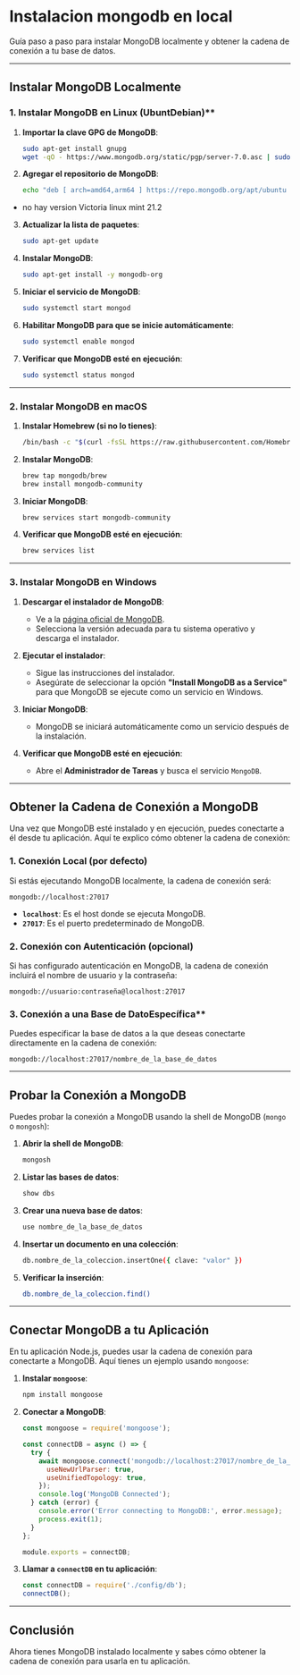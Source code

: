 # Instalacion mongodb en local

Guía paso a paso para instalar MongoDB localmente y obtener la cadena de conexión a tu base de datos.

---

## Instalar MongoDB Localmente

### 1. Instalar MongoDB en Linux (UbuntDebian)**

1. **Importar la clave GPG de MongoDB**:
   ```bash
   sudo apt-get install gnupg
   wget -qO - https://www.mongodb.org/static/pgp/server-7.0.asc | sudo apt-key add -
   ```

2. **Agregar el repositorio de MongoDB**:
   ```bash
   echo "deb [ arch=amd64,arm64 ] https://repo.mongodb.org/apt/ubuntu $(lsb_release -cs)/mongodb-org/7.0 multiverse" | sudo tee /etc/apt/sources.list.d/mongodb-org-7.0.list
   ```

- no hay version Victoria linux mint 21.2

3. **Actualizar la lista de paquetes**:
   ```bash
   sudo apt-get update
   ```

4. **Instalar MongoDB**:
   ```bash
   sudo apt-get install -y mongodb-org
   ```

5. **Iniciar el servicio de MongoDB**:
   ```bash
   sudo systemctl start mongod
   ```

6. **Habilitar MongoDB para que se inicie automáticamente**:
   ```bash
   sudo systemctl enable mongod
   ```

7. **Verificar que MongoDB esté en ejecución**:
   ```bash
   sudo systemctl status mongod
   ```

---

### 2. Instalar MongoDB en macOS

1. **Instalar Homebrew (si no lo tienes)**:
   ```bash
   /bin/bash -c "$(curl -fsSL https://raw.githubusercontent.com/Homebrew/install/HEAD/install.sh)"
   ```

2. **Instalar MongoDB**:
   ```bash
   brew tap mongodb/brew
   brew install mongodb-community
   ```

3. **Iniciar MongoDB**:
   ```bash
   brew services start mongodb-community
   ```

4. **Verificar que MongoDB esté en ejecución**:
   ```bash
   brew services list
   ```

---

### 3. Instalar MongoDB en Windows

1. **Descargar el instalador de MongoDB**:
   - Ve a la [página oficial de MongoDB](https://www.mongodb.com/try/download/community).
   - Selecciona la versión adecuada para tu sistema operativo y descarga el instalador.

2. **Ejecutar el instalador**:
   - Sigue las instrucciones del instalador.
   - Asegúrate de seleccionar la opción **"Install MongoDB as a Service"** para que MongoDB se ejecute como un servicio en Windows.

3. **Iniciar MongoDB**:
   - MongoDB se iniciará automáticamente como un servicio después de la instalación.

4. **Verificar que MongoDB esté en ejecución**:
   - Abre el **Administrador de Tareas** y busca el servicio `MongoDB`.

---

## Obtener la Cadena de Conexión a MongoDB

Una vez que MongoDB esté instalado y en ejecución, puedes conectarte a él desde tu aplicación. Aquí te explico cómo obtener la cadena de conexión:

### 1. Conexión Local (por defecto)
Si estás ejecutando MongoDB localmente, la cadena de conexión será:
```
mongodb://localhost:27017
```

- **`localhost`**: Es el host donde se ejecuta MongoDB.
- **`27017`**: Es el puerto predeterminado de MongoDB.

### 2. Conexión con Autenticación (opcional)
Si has configurado autenticación en MongoDB, la cadena de conexión incluirá el nombre de usuario y la contraseña:
```
mongodb://usuario:contraseña@localhost:27017
```

### 3. Conexión a una Base de DatoEspecífica**
Puedes especificar la base de datos a la que deseas conectarte directamente en la cadena de conexión:
```
mongodb://localhost:27017/nombre_de_la_base_de_datos
```

---

## Probar la Conexión a MongoDB

Puedes probar la conexión a MongoDB usando la shell de MongoDB (`mongo` o `mongosh`):

1. **Abrir la shell de MongoDB**:
   ```bash
   mongosh
   ```

2. **Listar las bases de datos**:
   ```bash
   show dbs
   ```

3. **Crear una nueva base de datos**:
   ```bash
   use nombre_de_la_base_de_datos
   ```

4. **Insertar un documento en una colección**:
   ```bash
   db.nombre_de_la_coleccion.insertOne({ clave: "valor" })
   ```

5. **Verificar la inserción**:
   ```bash
   db.nombre_de_la_coleccion.find()
   ```

---

## Conectar MongoDB a tu Aplicación

En tu aplicación Node.js, puedes usar la cadena de conexión para conectarte a MongoDB. Aquí tienes un ejemplo usando `mongoose`:

1. **Instalar `mongoose`**:
   ```bash
   npm install mongoose
   ```

2. **Conectar a MongoDB**:
   ```javascript
   const mongoose = require('mongoose');

   const connectDB = async () => {
     try {
       await mongoose.connect('mongodb://localhost:27017/nombre_de_la_base_de_datos', {
         useNewUrlParser: true,
         useUnifiedTopology: true,
       });
       console.log('MongoDB Connected');
     } catch (error) {
       console.error('Error connecting to MongoDB:', error.message);
       process.exit(1);
     }
   };

   module.exports = connectDB;
   ```

3. **Llamar a `connectDB` en tu aplicación**:
   ```javascript
   const connectDB = require('./config/db');
   connectDB();
   ```

---

## Conclusión

Ahora tienes MongoDB instalado localmente y sabes cómo obtener la cadena de conexión para usarla en tu aplicación.